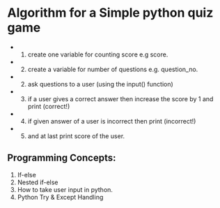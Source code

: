 # Algorithm for a Simple python quiz game

- 1. create one variable for counting score e.g score.
- 2. create a variable for number of questions e.g. question_no.
- 2. ask questions to a user (using the input() function)
- 3. if a user gives a correct answer then increase the score by 1 and print (correct!)
- 4. if given answer of a user is incorrect then print (incorrect!)
- 5. and at last print score of the user.

## Programming Concepts: 

1. If-else
2. Nested if-else
3. How to take user input in python.
4. Python Try & Except Handling
